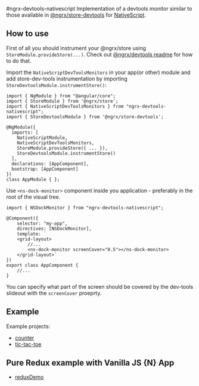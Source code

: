 #ngrx-devtools-nativescript
Implementation of a devtools monitor similar to those available in [@ngrx/store-devtools](https://github.com/ngrx/store-devtools) for [NativeScript](https://www.nativescript.org/).

## How to use
First of all you should instrument your @ngrx/store using `StoreModule.provideStore(...)`. Check out [@ngrx/devtools readme](https://github.com/ngrx/devtools/blob/master/README.md) for how to do that.

Import the `NativeScriptDevToolsMonitors` in your app(or other) module and add store-dev-tools instrumentation by importing `StoreDevtoolsModule.instrumentStore()`:

```
import { NgModule } from "@angular/core";
import { StoreModule } from '@ngrx/store';
import { NativeScriptDevToolsMonitors } from "ngrx-devtools-nativescript";
import { StoreDevtoolsModule } from '@ngrx/store-devtools';

@NgModule({
  imports: [
    NativeScriptModule,
    NativeScriptDevToolsMonitors,
    StoreModule.provideStore({ ... }),
    StoreDevtoolsModule.instrumentStore()
  ],
  declarations: [AppComponent],
  bootstrap: [AppComponent]
})
class AppModule { };

```



Use `<ns-dock-monitor>` component inside you application - preferably in the root of the visual tree.

```
import { NSDockMonitor } from "ngrx-devtools-nativescript";

@Component({
    selector: "my-app",
    directives: [NSDockMonitor],
    template: `
    <grid-layout>
        //...
        <ns-dock-monitor screenCover="0.5"></ns-dock-monitor>
    </grid-layout>`
})
export class AppComponent {
    //...
}
```

You can specify what part of the screen should be covered by the dev-tools slideout with the `screenCover` proeprty.

## Example
Example projects: 
  * [counter](https://github.com/vakrilov/ngrx-devtools-nativescript/tree/master/examples/counter)
  * [tic-tac-toe](https://github.com/vakrilov/ngrx-devtools-nativescript/tree/master/examples/tic-tac-toe)
  
## Pure Redux example with Vanilla JS {N} App
  * [reduxDemo](https://github.com/shiv19/nativescript-redux-poc)
